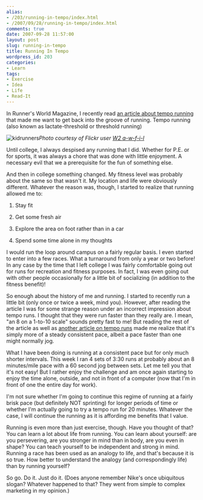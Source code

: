 ```yaml
---
alias:
- /203/running-in-tempo/index.html
- /2007/09/28/running-in-tempo/index.html
comments: true
date: 2007-09-28 11:57:00
layout: post
slug: running-in-tempo
title: Running In Tempo
wordpress_id: 203
categories:
- Learn
tags:
- Exercise
- Idea
- Life
- Read-It
---
```


In Runner's World Magazine, I recently read [an article about tempo running](http://www.runnersworld.com/article/0,7120,s6-238-267--11909-0,00.html) that made me want to get back into the groove of running.  Tempo running (also known as lactate-threshold or threshold running)



![kidrunners](http://farm2.static.flickr.com/1149/1454476664_4846b1c5de_o.jpg)_Photo courtesy of Flickr user [W2 a-w-f-i-l](http://flickr.com/people/w2/)_

Until college, I always despised any running that I did.  Whether for P.E. or for sports, it was always a chore that was done with little enjoyment.  A necessary evil that we a prerequisite for the fun of something else.

And then in college something changed.  My fitness level was probably about the same so that wasn't it.  My location and life were obviously different.  Whatever the reason was, though, I started to realize that running allowed me to:




  1. Stay fit


  2. Get some fresh air


  3. Explore the area on foot rather than in a car


  4. Spend some time alone in my thoughts



I would run the loop around campus on a fairly regular basis.  I even started to enter into a few races.  What a turnaround from only a year or two before!  In any case by the time that I left college I was fairly comfortable going out for runs for recreation and fitness purposes.  In fact, I was even going out with other people occasionally for a little bit of socializing (in addition to the fitness benefit)!

So enough about the history of me and running.  I started to recently run a little bit (only once or twice a week, mind you).  However, after reading the article I was for some strange reason under an incorrect impression about tempo runs.  I thought that they were run faster than they really are.  I mean, "an 8 on a 1-to-10 scale" sounds pretty fast to me!  But reading the rest of the article as well as [another article on tempo runs](http://runningtimes.com/rt/articles/?id=5615&page=2&c=85) made me realize that it's simply more of a steady consistent pace, albeit a pace faster than one might normally jog.

What I have been doing is running at a consistent pace but for only much shorter intervals.  This week I ran 4 sets of 3:30 runs at probably about an 8 minutes/mile pace with a 60 second jog between sets.  Let me tell you that it's not easy!  But I rather enjoy the challenge and am once again starting to enjoy the time alone, outside, and not in front of a computer (now that I'm in front of one the entire day for work).

I'm not sure whether I'm going to continue this regime of running at a fairly brisk pace (but definitely NOT sprinting) for longer periods of time or whether I'm actually going to try a tempo run for 20 minutes.  Whatever the case, I will continue the running as it is affording me benefits that I value.

Running is even more than just exercise, though.  Have you thought of that?  You can learn a lot about life from running.  You can learn about yourself: are you persevering, are you stronger in mind than in body, are you even in shape?  You can teach yourself to be independent and strong in mind.  Running a race has been used as an analogy to life, and that's because it is so true.  How better to understand the analogy (and correspondingly life) than by running yourself?

So go.  Do it.  Just do it.  (Does anyone remember Nike's once ubiquitous slogan?  Whatever happened to that?  They went from simple to complex marketing in my opinion.)
